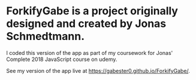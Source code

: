 # ForkifyGabe is a project originally designed and created by Jonas Schmedtmann.

I coded this version of the app as part of my coursework for Jonas' Complete 2018 JavaScript course on udemy.

See my version of the app live at https://gabester0.github.io/ForkifyGabe/.  
